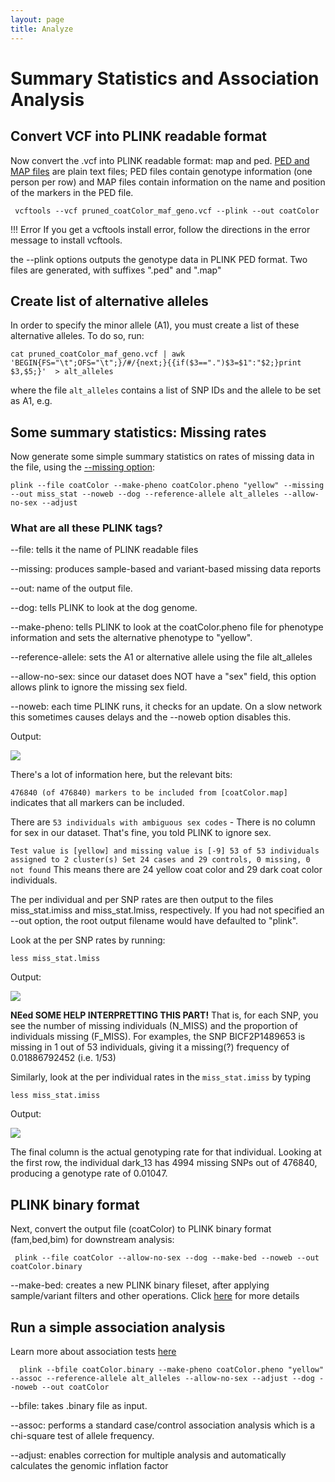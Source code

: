 ```yaml
---
layout: page
title: Analyze
---
```


Summary Statistics and Association Analysis
===========================================

## Convert VCF into PLINK readable format

Now convert the .vcf into PLINK readable format: map and ped. [PED and MAP files](http://zzz.bwh.harvard.edu/plink/data.shtml) are plain text files; PED files contain genotype information (one person per row) and MAP files contain information on the name and position of the markers in the PED file.


```
 vcftools --vcf pruned_coatColor_maf_geno.vcf --plink --out coatColor

```

!!! Error
    If you get a vcftools install error, follow the directions in the error message to install vcftools.

the --plink options outputs the genotype data in PLINK PED format. Two files are generated, with suffixes ".ped" and ".map"


## Create list of alternative alleles

In order to specify the minor allele (A1), you must create a list of these alternative alleles. To do so, run:

```
cat pruned_coatColor_maf_geno.vcf | awk 'BEGIN{FS="\t";OFS="\t";}/#/{next;}{{if($3==".")$3=$1":"$2;}print $3,$5;}'  > alt_alleles
```

where the file `alt_alleles` contains a list of SNP IDs and the allele to be set as A1, e.g.


## Some summary statistics: Missing rates

Now generate some simple summary statistics on rates of missing data in the file, using the [--missing option](http://www.cog-genomics.org/plink/1.9/basic_stats#missing):

```
plink --file coatColor --make-pheno coatColor.pheno "yellow" --missing --out miss_stat --noweb --dog --reference-allele alt_alleles --allow-no-sex --adjust
```

### What are all these PLINK tags?

--file: tells it the name of PLINK readable files

--missing: produces sample-based and variant-based missing data reports

--out: name of the output file.

--dog: tells PLINK to look at the dog genome.

--make-pheno: tells PLINK to look at the coatColor.pheno file for phenotype information and sets the alternative phenotype to "yellow".

--reference-allele: sets the A1 or alternative allele using the file alt_alleles

--allow-no-sex: since our dataset does NOT have a "sex" field, this option allows plink to ignore the missing sex field.

--noweb: each time PLINK runs, it checks for an update. On a slow network this sometimes causes delays and the --noweb option disables this.


Output:

![](images/Missing_Rates.png)


There's a lot of information here, but the relevant bits:

`476840 (of 476840) markers to be included from [coatColor.map]` indicates that all markers can be included.

 There are `53 individuals with ambiguous sex codes` - There is no column for sex in our dataset. That's fine, you told PLINK to ignore sex.


`Test value is [yellow] and missing value is [-9]
53 of 53 individuals assigned to 2 cluster(s)
Set 24 cases and 29 controls, 0 missing, 0 not found` This means there are 24 yellow coat color and 29 dark coat color individuals.

The per individual and per SNP rates are then output to the files miss_stat.imiss and miss_stat.lmiss, respectively. If you had not specified an --out option, the root output filename would have defaulted to "plink".

Look at the per SNP rates by running:

```
less miss_stat.lmiss
```

Output:

![](images/lmiss.png)


**NEed SOME HELP INTERPRETTING THIS PART!**
That is, for each SNP, you see the number of missing individuals (N_MISS) and the proportion of individuals missing (F_MISS).
For examples, the SNP BICF2P1489653 is missing in 1 out of 53 individuals, giving it a missing(?) frequency of 0.01886792452 (i.e. 1/53)


Similarly, look at the per individual rates in the `miss_stat.imiss` by typing

```
less miss_stat.imiss
```

Output:

![](images/imiss.png)

The final column is the actual genotyping rate for that individual. Looking at the first row, the individual dark_13 has 4994 missing SNPs out of 476840, producing a genotype rate of 0.01047.



## PLINK binary format

Next, convert the output file (coatColor) to PLINK binary format (fam,bed,bim) for downstream analysis:

```
 plink --file coatColor --allow-no-sex --dog --make-bed --noweb --out coatColor.binary

```

--make-bed: creates a new PLINK binary fileset, after applying sample/variant filters and other operations. Click [here](http://www.cog-genomics.org/plink/1.9/data) for more details




## Run a simple association analysis

Learn more about association tests [here](https://journals.plos.org/ploscompbiol/article?id=10.1371/journal.pcbi.1002822#s7)

```
  plink --bfile coatColor.binary --make-pheno coatColor.pheno "yellow" --assoc --reference-allele alt_alleles --allow-no-sex --adjust --dog --noweb --out coatColor
```

--bfile: takes .binary file as input.

--assoc: performs a standard case/control association analysis which is a chi-square test of allele frequency.

--adjust: enables correction for multiple analysis and automatically calculates the genomic inflation factor
